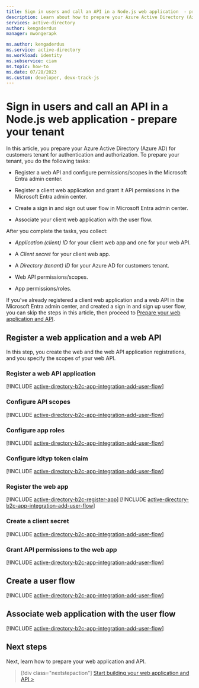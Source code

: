 ```yaml
---
title: Sign in users and call an API in a Node.js web application  - prepare your tenant
description: Learn about how to prepare your Azure Active Directory (Azure AD) tenant for customers to sign in users and call an API in your own Node.js web application.
services: active-directory
author: kengaderdus
manager: mwongerapk

ms.author: kengaderdus
ms.service: active-directory
ms.workload: identity
ms.subservice: ciam
ms.topic: how-to
ms.date: 07/28/2023
ms.custom: developer, devx-track-js
---
```


# Sign in users and call an API in a Node.js web application  - prepare your tenant

In this article, you prepare your Azure Active Directory (Azure AD) for customers tenant for authentication and authorization. To prepare your tenant, you do the following tasks:

- Register a web API and configure permissions/scopes in the Microsoft Entra admin center. 

- Register a client web application and grant it API permissions in the Microsoft Entra admin center.

- Create a sign in and sign out user flow in Microsoft Entra admin center.

- Associate your client web application with the user flow. 

After you complete the tasks, you collect:

- *Application (client) ID* for your client web app and one for your web API.

- A *Client secret* for your client web app.

- A *Directory (tenant) ID* for your Azure AD for customers tenant.

- Web API permissions/scopes. 

- App permissions/roles.

If you've already registered a client web application and a web API in the Microsoft Entra admin center, and created a sign in and sign up user flow, you can skip the steps in this article, then proceed to [Prepare your web application and API](how-to-web-app-node-sign-in-call-api-prepare-app.md).

## Register a web application and a web API

In this step, you create the web and the web API application registrations, and you specify the scopes of your web API.

### Register a web API application

[!INCLUDE [active-directory-b2c-app-integration-add-user-flow](./includes/register-app/register-api-app.md)]

### Configure API scopes

[!INCLUDE [active-directory-b2c-app-integration-add-user-flow](./includes/register-app/add-api-scopes.md)]

### Configure app roles

[!INCLUDE [active-directory-b2c-app-integration-add-user-flow](./includes/register-app/add-app-role.md)]

### Configure idtyp token claim

[!INCLUDE [active-directory-b2c-app-integration-add-user-flow](./includes/register-app/add-optional-claims-access.md)]

### Register the web app

[!INCLUDE [active-directory-b2c-register-app](./includes/register-app/register-client-app-common.md)]
[!INCLUDE [active-directory-b2c-app-integration-add-user-flow](./includes/register-app/add-platform-redirect-url-node.md)]  

### Create a client secret

[!INCLUDE [active-directory-b2c-app-integration-add-user-flow](./includes/register-app/add-app-client-secret.md)]

### Grant API permissions to the web app

[!INCLUDE [active-directory-b2c-app-integration-add-user-flow](./includes/register-app/grant-api-permission-call-api.md)]

## Create a user flow 

[!INCLUDE [active-directory-b2c-app-integration-add-user-flow](./includes/configure-user-flow/create-sign-in-sign-out-user-flow.md)] 

##  Associate web application with the user flow

[!INCLUDE [active-directory-b2c-app-integration-add-user-flow](./includes/configure-user-flow/add-app-user-flow.md)]


## Next steps

Next, learn how to prepare your web application and API.

> [!div class="nextstepaction"]
> [Start building your web application and API >](how-to-web-app-node-sign-in-call-api-prepare-app.md)

